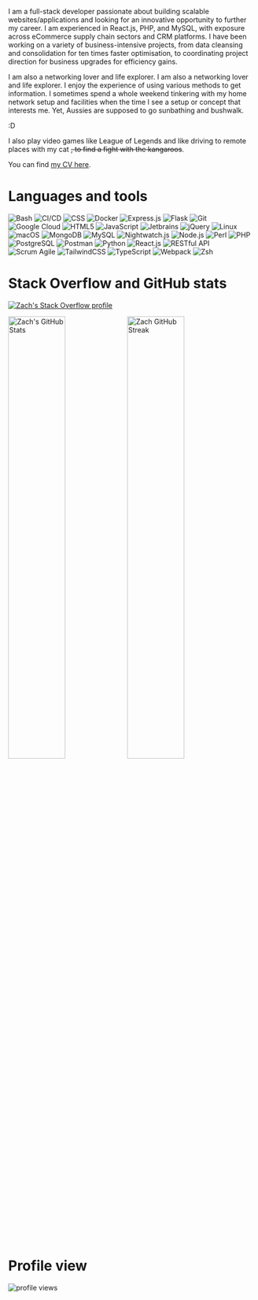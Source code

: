 I am a full-stack developer passionate about building scalable websites/applications and looking for an innovative opportunity to further my career. I am experienced in React.js, PHP, and MySQL, with exposure across eCommerce supply chain sectors and CRM platforms. I have been working on a variety of business-intensive projects, from data cleansing and consolidation for ten times faster optimisation, to coordinating project direction for business upgrades for efficiency gains.

I am also a networking lover and life explorer. I am also a networking lover and life explorer. I enjoy the experience of using various methods to get information. I sometimes spend a whole weekend tinkering with my home network setup and facilities when the time I see a setup or concept that interests me. Yet, Aussies are supposed to go sunbathing and bushwalk.

:D

I also play video games like League of Legends and like driving to remote places with my cat ~~, to find a fight with the kangaroos~~.

You can find [my CV here](https://github.com/n3ih7/n3ih7/raw/main/8%20Nov.pdf).

# Languages and tools

<img alt="Bash" src="https://img.shields.io/badge/Bash-%23121011.svg?style=for-the-badge&logo=gnu-bash&logoColor=white" /> <img alt="CI/CD" src="https://img.shields.io/badge/-CI%2FCD%20pipeline%20scripting-%232671E5.svg?style=for-the-badge" /> <img alt="CSS" src="https://img.shields.io/badge/CSS-239120?&style=for-the-badge&logo=css3&logoColor=white" /> <img alt="Docker" src="https://img.shields.io/badge/-Docker-46a2f1?&style=for-the-badge&logo=docker&logoColor=white" /> <img alt="Express.js" src="https://img.shields.io/badge/Express.js-404D59?style=for-the-badge" /> <img alt="Flask" src="https://img.shields.io/badge/flask-%23000.svg?style=for-the-badge&logo=flask&logoColor=white" /> <img alt="Git" src="https://img.shields.io/badge/-Git-F05032?&style=for-the-badge&logo=git&logoColor=white" /> <img alt="Google Cloud" src="https://img.shields.io/badge/Google_Cloud-4285F4?style=for-the-badge&logo=google-cloud&logoColor=white" /> <img alt="HTML5" src="https://img.shields.io/badge/HTML5-E34F26?style=for-the-badge&logo=html5&logoColor=white" /> <img alt="JavaScript" src="https://img.shields.io/badge/JavaScript-F7DF1E?style=for-the-badge&logo=javascript&logoColor=black" /> <img alt="Jetbrains" src="https://img.shields.io/badge/JetBrains%20IDEs-000000?style=for-the-badge" /> <img alt="jQuery" src="https://img.shields.io/badge/jQuery-0769AD?style=for-the-badge&logo=jquery&logoColor=white" /> <img alt="Linux" src="https://img.shields.io/badge/Linux-FCC624?style=for-the-badge&logo=linux&logoColor=black" /> <img alt="macOS" src="https://img.shields.io/badge/macos-000000?style=for-the-badge&logo=apple&logoColor=white" /> <img alt="MongoDB" src="https://img.shields.io/badge/MongoDB-4EA94B?style=for-the-badge&logo=mongodb&logoColor=white" /> <img alt="MySQL" src="https://img.shields.io/badge/MySQL-005C84?style=for-the-badge&logo=mysql&logoColor=white" /> <img alt="Nightwatch.js" src="https://img.shields.io/badge/-Nightwatch.js-%23C21325?style=for-the-badge" /> <img alt="Node.js" src="https://img.shields.io/badge/Node.js-43853D?style=for-the-badge&logo=node.js&logoColor=white" /> <img alt="Perl" src="https://img.shields.io/badge/Perl-39457E?style=for-the-badge&logo=perl&logoColor=white" /> <img alt="PHP" src="https://img.shields.io/badge/PHP-777BB4?style=for-the-badge&logo=php&logoColor=white" /> <img alt="PostgreSQL" src="https://img.shields.io/badge/postgres-%23316192.svg?style=for-the-badge&logo=postgresql&logoColor=white" /> <img alt="Postman" src="https://img.shields.io/badge/-Postman%2FInsomnia-38B2AC?style=for-the-badge" /> <img alt="Python" src="https://img.shields.io/badge/-Python-ffbc03?&logo=Python&style=for-the-badge" /> <img alt="React.js" src="https://img.shields.io/badge/React-20232A?style=for-the-badge&logo=react&logoColor=61DAFB" /> <img alt="RESTful API" src="https://img.shields.io/badge/-RESTful%20API-red?style=for-the-badge" /> <img alt="Scrum Agile" src="https://img.shields.io/badge/-Scrum%20%26%20Agile%20Development-404D59?style=for-the-badge" /> <img alt="TailwindCSS" src="https://img.shields.io/badge/Tailwind_CSS-38B2AC?style=for-the-badge&logo=tailwind-css&logoColor=white" /> <img alt="TypeScript" src="https://img.shields.io/badge/TypeScript-007ACC?style=for-the-badge&logo=typescript&logoColor=white" /> <img alt="Webpack" src="https://img.shields.io/badge/-%20Webpack%2C%20esbuild%2C%20Parcel-%238DD6F9?style=for-the-badge&logo=webpack&logoColor=black" /> <img alt="Zsh" src="https://img.shields.io/badge/-Zsh-c5d927?&logo=Zsh&style=for-the-badge" />

# Stack Overflow and GitHub stats

[![Zach's Stack Overflow profile](https://stackoverflow-card.vercel.app/?userID=17297283&theme=solarized-light)](https://stackoverflow.com/users/17297283/zach)

<img alt="Zach's GitHub Stats" width="48%" src="https://github-readme-stats.vercel.app/api?username=n3ih7&hide_title=false&theme=solarized-light&show_icons=true&count_private=true&hide_border=true"><img alt="Zach GitHub Streak" src="https://github-readme-streak-stats.herokuapp.com?user=n3ih7&theme=solarized-light&hide_border=true" width="48%">

# Profile view

<img src="https://gpvc.arturio.dev/n3ih7" alt="profile views"/>
